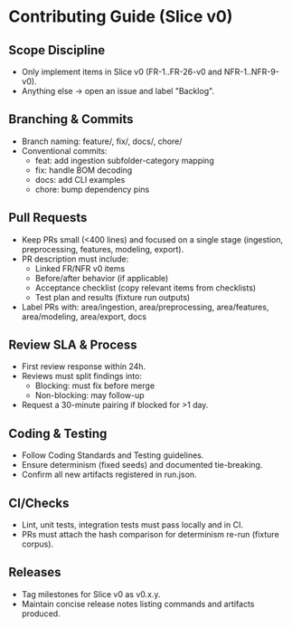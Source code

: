 # Contributing Guide (Slice v0)

## Scope Discipline
- Only implement items in Slice v0 (FR-1..FR-26-v0 and NFR-1..NFR-9-v0).
- Anything else → open an issue and label "Backlog".

## Branching & Commits
- Branch naming: feature/<short-scope>, fix/<short-scope>, docs/<short-scope>, chore/<short-scope>
- Conventional commits:
    - feat: add ingestion subfolder-category mapping
    - fix: handle BOM decoding
    - docs: add CLI examples
    - chore: bump dependency pins

## Pull Requests
- Keep PRs small (<400 lines) and focused on a single stage (ingestion, preprocessing, features, modeling, export).
- PR description must include:
    - Linked FR/NFR v0 items
    - Before/after behavior (if applicable)
    - Acceptance checklist (copy relevant items from checklists)
    - Test plan and results (fixture run outputs)
- Label PRs with: area/ingestion, area/preprocessing, area/features, area/modeling, area/export, docs

## Review SLA & Process
- First review response within 24h.
- Reviews must split findings into:
    - Blocking: must fix before merge
    - Non-blocking: may follow-up
- Request a 30-minute pairing if blocked for >1 day.

## Coding & Testing
- Follow Coding Standards and Testing guidelines.
- Ensure determinism (fixed seeds) and documented tie-breaking.
- Confirm all new artifacts registered in run.json.

## CI/Checks
- Lint, unit tests, integration tests must pass locally and in CI.
- PRs must attach the hash comparison for determinism re-run (fixture corpus).

## Releases
- Tag milestones for Slice v0 as v0.x.y.
- Maintain concise release notes listing commands and artifacts produced.

